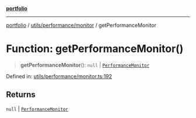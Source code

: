[**portfolio**](../../../../README.md)

***

[portfolio](../../../../modules.md) / [utils/performance/monitor](../README.md) / getPerformanceMonitor

# Function: getPerformanceMonitor()

> **getPerformanceMonitor**(): `null` \| [`PerformanceMonitor`](../classes/PerformanceMonitor.md)

Defined in: [utils/performance/monitor.ts:192](https://github.com/tnorlund/Portfolio/blob/ca898a59e393128effd13e7124ea86b6d84ce087/portfolio/utils/performance/monitor.ts#L192)

## Returns

`null` \| [`PerformanceMonitor`](../classes/PerformanceMonitor.md)
